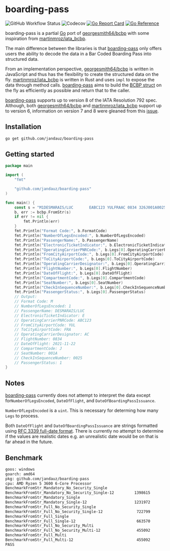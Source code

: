 # boarding-pass
![GitHub Workflow Status](https://img.shields.io/github/workflow/status/jandauz/boarding-pass/Go)
![Codecov](https://img.shields.io/codecov/c/github/jandauz/boarding-pass)
[![Go Report Card](https://goreportcard.com/badge/github.com/jandauz/boarding-pass)](https://goreportcard.com/report/github.com/jandauz/boarding-pass)
[![Go Reference](https://pkg.go.dev/badge/github.com/jandauz/boarding-pass/bcbp.svg)](https://pkg.go.dev/github.com/jandauz/boarding-pass/bcbp)

boarding-pass is a partial [Go](https://golang.org) port of
[georgesmith64/bcbp](https://github.com/georgesmith46/bcbp) with some
inspiration from [martinmroz/iata_bcbp](https://github.com/martinmroz/iata_bcbp).

The main difference between the libraries is that
[boarding-pass](https://github.com/jandauz/boarding-pass) only offers users the
ability to decode the data in a Bar Coded Boarding Pass into structured data.

From an implementation perspective, [georgesmith64/bcbp](https://github.com/georgesmith46/bcbp)
is written in JavaScript and thus has the flexibility to create the structured
data on the fly. [martinmroz/iata_bcbp](https://github.com/martinmroz/iata_bcbp)
is written in Rust and uses `impl` to expose the data through method calls.
[boarding-pass](https://github.com/jandauz/boarding-pass) aims to build the
[BCBP struct](https://pkg.go.dev/github.com/jandauz/boarding-pass/bcbp#BCBP)
on the fly as efficiently as possible and return that to the caller.

[boarding-pass](https://github.com/jandauz/boarding-pass) supports up to
version 8 of the IATA Resolution 792 spec. Although, both
[georgesmith64/bcbp](https://github.com/georgesmith46/bcbp) and
[martinmroz/iata_bcbp](https://github.com/martinmroz/iata_bcbp) support
up to version 6, information on version 7 and 8 were gleaned from this
[issue](https://github.com/georgesmith46/bcbp/issues/3).

## Installation
```bash
go get github.com/jandauz/boarding-pass
```

## Getting started

```go
package main

import (
	"fmt"

	"github.com/jandauz/boarding-pass"
)

func main() {
	const s = "M1DESMARAIS/LUC       EABC123 YULFRAAC 0834 326J001A0025 100"
	b, err := bcbp.FromStr(s)
	if err != nil {
		fmt.Println(err)
	}
	fmt.Println("Format Code:", b.FormatCode)
	fmt.Println("NumberOfLegsEncoded:", b.NumberOfLegsEncoded)
	fmt.Println("PassengerName:", b.PassengerName)
	fmt.Println("ElectronicTicketIndicator:", b.ElectronicTicketIndicator)
	fmt.Println("OperatingCarrierPNRCode:", b.Legs[0].OperatingCarrierPNRCode)
	fmt.Println("FromCityAirportCode:", b.Legs[0].FromCityAirportCode)
	fmt.Println("ToCityAirportCode:", b.Legs[0].ToCityAirportCode)
	fmt.Println("OperatingCarrierDesignator:", b.Legs[0].OperatingCarrierDesignator)
	fmt.Println("FlightNumber:", b.Legs[0].FlightNumber)
	fmt.Println("DateOfFlight:", b.Legs[0].DateOfFlight)
	fmt.Println("CompartmentCode:", b.Legs[0].CompartmentCode)
	fmt.Println("SeatNumber:", b.Legs[0].SeatNumber)
	fmt.Println("CheckInSequenceNumber:", b.Legs[0].CheckInSequenceNumber)
	fmt.Println("PassengerStatus:", b.Legs[0].PassengerStatus)
	// Output:
	// Format Code: M
	// NumberOfLegsEncoded: 1
	// PassengerName: DESMARAIS/LUC
	// ElectronicTicketIndicator: E
	// OperatingCarrierPNRCode: ABC123
	// FromCityAirportCode: YUL
	// ToCityAirportCode: FRA
	// OperatingCarrierDesignator: AC
	// FlightNumber: 0834
	// DateOfFlight: 2021-11-22
	// CompartmentCode: J
	// SeatNumber: 001A
	// CheckInSequenceNumber: 0025
	// PassengerStatus: 1
}
```

## Notes
[boarding-pass](https://github.com/jandauz/boarding-pass) currently does not
attempt to interpret the data except for`NumberOfLegsEncoded`, `DateOfFlight`,
and `DateOfBoardingPassIssuance`.

`NumberOfLegsEncoded` is a `uint`. This is necessary for determing how many
`Legs` to process.

Both `DateOfFlight` and `DateOfBoardingPassIssuance` are
strings formatted using
[RFC 3339 full-date format](https://tools.ietf.org/html/rfc3339#section-5.6).
There is currently no attempt to determine if the values are realistic dates
e.g. an unrealistic date would be on that is far ahead in the future.

## Benchmark
```bash
goos: windows
goarch: amd64
pkg: github.com/jandauz/boarding-pass
cpu: AMD Ryzen 5 3600 6-Core Processor
BenchmarkFromStr_Mandatory_No_Security_Single
BenchmarkFromStr_Mandatory_No_Security_Single-12    	 1398615	       851.2 ns/op	      16 B/op	       1 allocs/op
BenchmarkFromStr_Mandatory_Single
BenchmarkFromStr_Mandatory_Single-12                	 1231972	       973.1 ns/op	      16 B/op	       1 allocs/op
BenchmarkFromStr_Full_No_Security_Single
BenchmarkFromStr_Full_No_Security_Single-12         	  722799	      1714 ns/op	      16 B/op	       1 allocs/op
BenchmarkFromStr_Full_Single
BenchmarkFromStr_Full_Single-12                     	  663570	      1863 ns/op	      16 B/op	       1 allocs/op
BenchmarkFromStr_Full_No_Security_Multi
BenchmarkFromStr_Full_No_Security_Multi-12          	  455092	      2559 ns/op	      16 B/op	       1 allocs/op
BenchmarkFromStr_Full_Multi
BenchmarkFromStr_Full_Multi-12                      	  455092	      2682 ns/op	      16 B/op	       1 allocs/op
PASS
```

